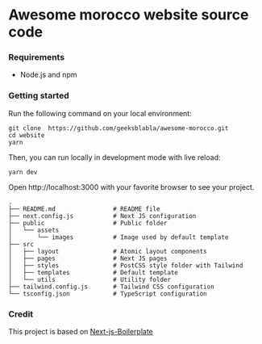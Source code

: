 # Awesome morocco website source code

### Requirements

- Node.js and npm

### Getting started

Run the following command on your local environment:

```
git clone  https://github.com/geeksblabla/awesome-morocco.git
cd website
yarn
```

Then, you can run locally in development mode with live reload:

```
yarn dev
```

Open http://localhost:3000 with your favorite browser to see your project.

```
.
├── README.md                # README file
├── next.config.js           # Next JS configuration
├── public                   # Public folder
│   └── assets
│       └── images           # Image used by default template
├── src
│   ├── layout               # Atomic layout components
│   ├── pages                # Next JS pages
│   ├── styles               # PostCSS style folder with Tailwind
│   ├── templates            # Default template
│   └── utils                # Utility folder
├── tailwind.config.js       # Tailwind CSS configuration
└── tsconfig.json            # TypeScript configuration
```

### Credit

This project is based on [Next-js-Boilerplate](https://github.com/ixartz/Next-js-Boilerplate/)
